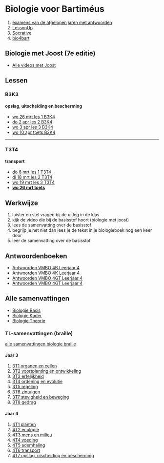 # Biologie voor Bartiméus


1. [examens van de afgelopen jaren met antwoorden](https://www.examenblad.nl)
2. [LessonUp](https://www.lessonup.com/site/nl)
3. [Socrative](https://www.socrative.com)
4. [bio4bart](https://edequartel.github.io/biologie/)


## Biologie met Joost (7e editie)
- [Alle videos met Joost](https://www.biologiemetjoost.nl/alles-om-je-te-helpen-met-biologie)

## Lessen

### B3K3
<!--#### voeding en spijsvertering
- [wo 12 feb les 1 B3K4](kblw/spijsverteringles1.md)
- [wo 12 feb les 2 B3K4](kblw/spijsverteringles2.md)

#### ademhaling
- [do 20 feb les 1 B3K4](kblw/ademhalingles1.md)
- [do 20 feb les 2 B3K4](kblw/ademhalingles2.md)
- [do 20 feb les 3 B3K4](kblw/ademhalingles3.md)
- [do 20 feb les 4 B3K4](kblw/ademhalingles4.md)

#### transport
- [wo 5 mrt les 1 B3K4](kblw/transportles1.md)
- [wo 5 mrt les 2 B3K4](kblw/transportles2.md)
- [do 6 mrt les 3 B3K4](kblw/transportles3.md)
- [do 6 mrt toets B3K4](kblw/transporttoets.md)
- wo 19 mrt toets nakijken-->

#### opslag, uitscheiding en bescherming
- [wo 26 mrt les 1 B3K4](kblw/opslag1.md)
- [do 2 apr les 2 B3K4](kblw/opslag2.md)
- [wo 3 apr les 3 B3K4](kblw/opslag3.md)
- [wo 10 apr toets B3K4](kblw/opslagtoets.md)

---

### T3T4 

<!--#### voeding en spijsvetering
- [wo 12 feb les 1 T3T4](tlw/spijsverteringles1.md)
- [wo 12 feb les 2 T3T4](tlw/spijsverteringles2.md)
- [do 13 feb les 3 T3T4](tlw/spijsverteringles3.md)
- [do 13 feb les 4 T3T4](tlw/spijsverteringles4.md)
- [**wo 19 feb toets spijsvertering T3T4**](tlw/spijsverteringles_toets.md)


#### ademhaling
- [wo 5 mrt les 1 T3T4](tlw/ademhalingles1.md)
- [wo 5 mrt les 2 T3T4](tlw/ademhalingles2.md)
- [do 6 mrt toets T3T4](tlw/ademhalingtoets.md)-->


#### transport
- [do 6 mrt les 1 T3T4](tlw/transportles1.md)
- [di 18 mrt les 2 T3T4](tlw/transportles2.md)
- [wo 19 mrt les 3 T3T4](tlw/transportles3.md)
- [**wo 26 mrt toets**](tlw/transporttoets.md)

<!--
#### opslag, uitscheiding en bescherming
- [wo 26 mrt les 1 B3K4](tlw/opslag1.md)
- [do 27 mrt les 2 B3K4](tlw/opslag2.md)
- [wo 1 apr les 3 B3K4](tlw/opslag3.md)
- [wo 1 apr toets B3K4](tlw/opslagtoets.md)
-->


## Werkwijze
1. luister en stel vragen bij de uitleg in de klas
2. kijk de video die bij de basisstof hoort (biologie met joost)
2. lees de samenvatting over de basisstof
4. begrijp je het niet dan lees je de tekst in je biologieboek nog een keer door
5. leer de samenvatting over de basisstof

## Antwoordenboeken
* [Antwoorden VMBO 4B Leerjaar 4](antwoordenboek/4B_antwoordenboek.pdf)
* [Antwoorden VMBO 4K Leerjaar 4](antwoordenboek/4K_antwoordenboek.pdf)
* [Antwoorden VMBO 4GT Leerjaar 4](antwoordenboek/4GT_antwoordenboek.pdf)
* [Antwoorden VMBO 4GT Leerjaar 4](antwoordenboek/GT/4GT_antwoorden.md)


## Alle samenvattingen
- [Biologie Basis](samenvattingen/b/OTO_B3B4.pdf)
- [Biologie Kader](samenvattingen/k/SV3K4K.pdf)
- [Biologie Theorie](samenvattingen/tl/SV3T4T.pdf)

### TL-samenvattingen (braille)

[alle samenvattingen biologie braille](TLsamenvattingenbiologie.md)

#### Jaar 3
1. [3T1 organen en cellen](samenvattingen/tl/3t1organenencellen.md)
1. [3T2 voortplanting en ontwikkeling](samenvattingen/tl/3t2voortplanting.md)
1. [3T3 erfelijkheid](samenvattingen/tl/3t3erfelijkheid.md)
1. [3T4 ordening en evolutie](samenvattingen/tl/3t4ordeningenevolutie.md)
1. [3T5 regeling](samenvattingen/tl/3t5regeling.md)
1. [3T6 zintuigen](samenvattingen/tl/3t6zintuigen.md)
1. [3T7 stevigheid en beweging](samenvattingen/tl/3t7stevigheid.md)
1. [3T8 gedrag](samenvattingen/tl/3t8gedrag.md)

#### Jaar 4
1. [4T1 planten](samenvattingen/tl/4t1planten.md)
1. [4T2 ecologie](samenvattingen/tl/4t2ecologie.md)
1. [4T3 mens en milieu](samenvattingen/tl/4t3mensenmilieu.md)
1. [4T4 voeding](samenvattingen/tl/4t4voeding.md)
1. [4T5 ademhaling](samenvattingen/tl/4t5gaswisseling.md)
1. [4T6 transport](samenvattingen/tl/4t6transport.md)
2. [4T7 opslag, uischeiding en bescherming](samenvattingen/tl/4t7opslag.md)


